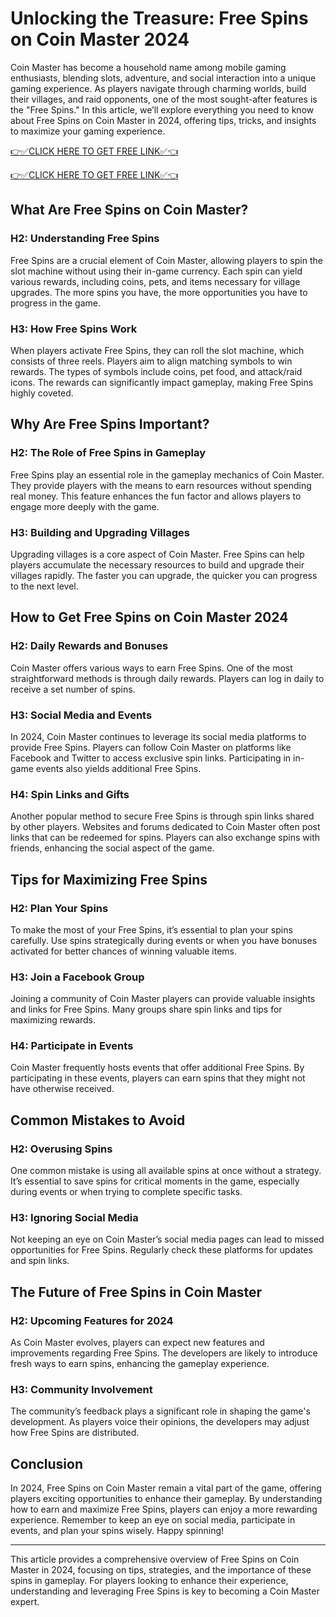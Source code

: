 # Unlocking the Treasure: Free Spins on Coin Master 2024

Coin Master has become a household name among mobile gaming enthusiasts, blending slots, adventure, and social interaction into a unique gaming experience. As players navigate through charming worlds, build their villages, and raid opponents, one of the most sought-after features is the "Free Spins." In this article, we’ll explore everything you need to know about Free Spins on Coin Master in 2024, offering tips, tricks, and insights to maximize your gaming experience.

[👉✅CLICK HERE TO GET FREE LINK✅👈](https://getfreelink.pro/Coin-Master-Free/)

[👉✅CLICK HERE TO GET FREE LINK✅👈](https://getfreelink.pro/Coin-Master-Free/)

## What Are Free Spins on Coin Master?

### H2: Understanding Free Spins

Free Spins are a crucial element of Coin Master, allowing players to spin the slot machine without using their in-game currency. Each spin can yield various rewards, including coins, pets, and items necessary for village upgrades. The more spins you have, the more opportunities you have to progress in the game.

### H3: How Free Spins Work

When players activate Free Spins, they can roll the slot machine, which consists of three reels. Players aim to align matching symbols to win rewards. The types of symbols include coins, pet food, and attack/raid icons. The rewards can significantly impact gameplay, making Free Spins highly coveted.

## Why Are Free Spins Important?

### H2: The Role of Free Spins in Gameplay

Free Spins play an essential role in the gameplay mechanics of Coin Master. They provide players with the means to earn resources without spending real money. This feature enhances the fun factor and allows players to engage more deeply with the game.

### H3: Building and Upgrading Villages

Upgrading villages is a core aspect of Coin Master. Free Spins can help players accumulate the necessary resources to build and upgrade their villages rapidly. The faster you can upgrade, the quicker you can progress to the next level.

## How to Get Free Spins on Coin Master 2024

### H2: Daily Rewards and Bonuses

Coin Master offers various ways to earn Free Spins. One of the most straightforward methods is through daily rewards. Players can log in daily to receive a set number of spins.

### H3: Social Media and Events

In 2024, Coin Master continues to leverage its social media platforms to provide Free Spins. Players can follow Coin Master on platforms like Facebook and Twitter to access exclusive spin links. Participating in in-game events also yields additional Free Spins. 

### H4: Spin Links and Gifts

Another popular method to secure Free Spins is through spin links shared by other players. Websites and forums dedicated to Coin Master often post links that can be redeemed for spins. Players can also exchange spins with friends, enhancing the social aspect of the game.

## Tips for Maximizing Free Spins

### H2: Plan Your Spins

To make the most of your Free Spins, it’s essential to plan your spins carefully. Use spins strategically during events or when you have bonuses activated for better chances of winning valuable items.

### H3: Join a Facebook Group

Joining a community of Coin Master players can provide valuable insights and links for Free Spins. Many groups share spin links and tips for maximizing rewards.

### H4: Participate in Events

Coin Master frequently hosts events that offer additional Free Spins. By participating in these events, players can earn spins that they might not have otherwise received.

## Common Mistakes to Avoid

### H2: Overusing Spins

One common mistake is using all available spins at once without a strategy. It’s essential to save spins for critical moments in the game, especially during events or when trying to complete specific tasks.

### H3: Ignoring Social Media

Not keeping an eye on Coin Master’s social media pages can lead to missed opportunities for Free Spins. Regularly check these platforms for updates and spin links.

## The Future of Free Spins in Coin Master

### H2: Upcoming Features for 2024

As Coin Master evolves, players can expect new features and improvements regarding Free Spins. The developers are likely to introduce fresh ways to earn spins, enhancing the gameplay experience.

### H3: Community Involvement

The community’s feedback plays a significant role in shaping the game's development. As players voice their opinions, the developers may adjust how Free Spins are distributed.

## Conclusion

In 2024, Free Spins on Coin Master remain a vital part of the game, offering players exciting opportunities to enhance their gameplay. By understanding how to earn and maximize Free Spins, players can enjoy a more rewarding experience. Remember to keep an eye on social media, participate in events, and plan your spins wisely. Happy spinning!

---

This article provides a comprehensive overview of Free Spins on Coin Master in 2024, focusing on tips, strategies, and the importance of these spins in gameplay. For players looking to enhance their experience, understanding and leveraging Free Spins is key to becoming a Coin Master expert.
